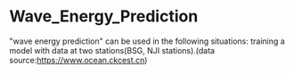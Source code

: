 # Wave_Energy_Prediction
 "wave energy prediction" can be used in the following situations: training a model with data at two stations(BSG, NJI stations).(data source:https://www.ocean.ckcest.cn)
